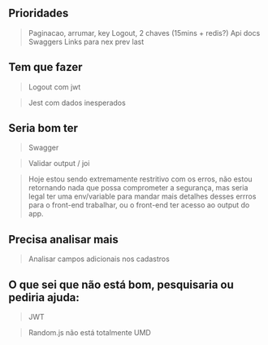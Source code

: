 ## Prioridades
> Paginacao, arrumar, key
> Logout, 2 chaves (15mins + redis?)
> Api docs
> Swaggers
> Links para nex prev last



## Tem que fazer

> Logout com jwt

> Jest com dados inesperados


## Seria bom ter

> Swagger

> Validar output / joi

> Hoje estou sendo extremamente restritivo com os erros, não estou retornando nada que possa comprometer a segurança, mas seria legal ter uma env/variable para mandar
mais detalhes desses errros para o front-end trabalhar, ou o front-end ter acesso ao
output do app.

## Precisa analisar mais

> Analisar campos adicionais nos cadastros 


## O que sei que não está bom, pesquisaria ou pediria ajuda:  

> JWT

> Random.js não está totalmente UMD
